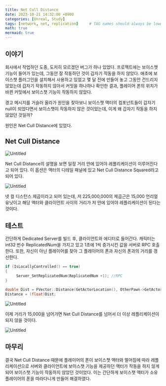 ```yaml
---
title: Net Cull Distance
date: 2023-10-21 14:32:00 +0900
categories: [Unreal, Study]
tags: [network, net, replication]     # TAG names should always be lowercase
math: true
mermaid: true
---
```


## 이야기

  회사에서 작업하던 도중, 도저히 모르겠던 버그가 하나 있었다. 프로젝트에는 보이스챗 기능이 들어가 있는데, 그동안 잘 작동하던 것이 갑자기 작동을 하지 않았다. 애초에 보이스챗 플러그인을 설치해서 사용하고 있었고 몇 달 전에 만들어 놓고 그동안 건드리지 않았는데 갑자기 작동하지 않아서 커밋을 하나하나 확인한 결과, 플레이어 폰의 위치가 바뀐 커밋에서 보이스챗 기능이 작동하지 않았다.

  경고 메시지를 거슬러 올라가 원인을 찾아보니 보이스챗 액터의 컴포넌트들이 갑자기 null이 되었다면서 보이스챗이 작동하지 않은 것이었는데, 이게 왜 갑자기 작동을 하지 않았던 것일까?

  원인은 Net Cull Distance에 있었다.

## Net Cull Distance
![Untitled](/assets/UENetCullDistance/NetReplicationExplain.png)

Net Cull Distance의 설명을 보면 일정 거리 안에 있어야 레플리케이션이 이루어진다고 되어 있다. 이 옵션은 액터의 디테일 패널에 있고 Net Cull Distance Squared라고 되어 있다.

![Untitled](/assets/UENetCullDistance/NetCullDistanceOption.png)

넷 컬 디스턴스 제곱이라고 되어 있는데, 저 225,000,000의 제곱근은 15,000 언리얼 유닛이고 해당 액터와 클라이언트 사이의 거리가 저 안에 있어야 레플리케이션이 된다는 것이다.

## 테스트

  간단하게 Dedicated Server를 빌드 후, 클라이언트와 에디터로 들어간다.  캐릭터는 int32 번수 ReplicatedNum을 가지고 있고 1초에 1씩 증가시킨 값을 서버로 RPC 호출한다.
  또한, 자신이 아닌 플레이어를 찾아 그 플레이어의 폰과 자신의 폰과의 거리를 갱신한다.

```cpp
if (IsLocallyControlled() == true)
{
	 Server_SetReplicatedNum(ReplicatedNum +1); //RPC
}
```

```cpp
double Dist = FVector::Distance(GetActorLocation(), OtherPawn->GetActorLocation());
Distance = (float)Dist;
```

![Untitled](/assets/UENetCullDistance/ConfirmingReplication.png)

이제 거리가 15,000을 넘어가면 Net Cull Distance를 넘어서 더 이상 레플리케이션이 되지 않을 것이다.

![Untitled](/assets/UENetCullDistance/NetCullDistanceTest.gif)

## 마무리

  결국 Net Cull Distance 때문에 플레이어의 폰이 보이스챗 액터와 멀어짐에 따라 레플리케이션으로 서버와 클라이언트에 보이스챗 기능을 제공하던 액터가 작동을 하지 않게 되어 보이스챗 기능이 작동하지 않았던 것이었다. 이는 간단하게 보이스챗 액터가 소유 플레이어의 폰을 따라다니게 만들어 해결하였다.
